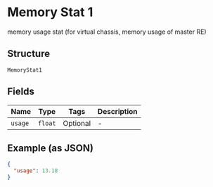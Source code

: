 
# Memory Stat 1

memory usage stat (for virtual chassis, memory usage of master RE)

## Structure

`MemoryStat1`

## Fields

| Name | Type | Tags | Description |
|  --- | --- | --- | --- |
| `usage` | `float` | Optional | - |

## Example (as JSON)

```json
{
  "usage": 13.18
}
```

